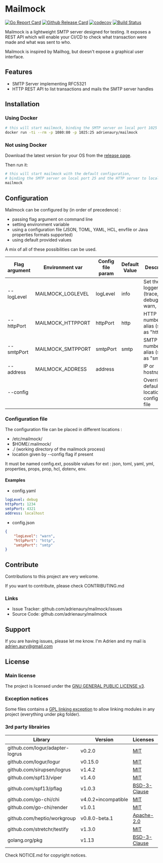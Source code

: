 # Mailmock

[![Go Report Card](https://goreportcard.com/badge/github.com/adrienaury/mailmock)](https://goreportcard.com/report/github.com/adrienaury/mailmock)
[![Github Release Card](https://img.shields.io/github/release/adrienaury/mailmock)](https://github.com/adrienaury/mailmock/releases)
[![codecov](https://codecov.io/gh/adrienaury/mailmock/branch/develop/graph/badge.svg)](https://codecov.io/gh/adrienaury/mailmock)
[![Build Status](https://travis-ci.org/adrienaury/mailmock.svg?branch=develop)](https://travis-ci.org/adrienaury/mailmock)

Mailmock is a lightweight SMTP server designed for testing. It exposes a REST API which will enable your CI/CD to check what transaction were made and what was sent to who.

Mailmock is inspired by Mailhog, but doesn't expose a graphical user interface.

## Features

- SMTP Server implementing RFC5321
- HTTP REST API to list transactions and mails the SMTP server handles

## Installation

### Using Docker

```bash
# this will start mailmock, binding the SMTP server on local port 1025 and the HTTP server to local port 1080
docker run -ti --rm -p 1080:80 -p 1025:25 adrienaury/mailmock
```

### Not using Docker

Download the latest version for your OS from the [release page](https://github.com/adrienaury/mailmock/releases).

Then run it:

```bash
# this will start mailmock with the default configuration,
# binding the SMTP server on local port 25 and the HTTP server to local port 80
mailmock
```

## Configuration

Mailmock can be configured by (in order of precedence) :

- passing flag argument on command line
- setting environment variable
- using a configuration file (JSON, TOML, YAML, HCL, envfile or Java properties formats supported)
- using default provided values

A mix of all of these possibilities can be used.

| Flag argument | Environment var   | Config file param | Default Value | Description                                            |
|---------------|-------------------|-------------------|---------------|--------------------------------------------------------|
| --logLevel    | MAILMOCK_LOGLEVEL | logLevel          | info          | Set the logger level (trace, debug, info, warn, error) |
| --httpPort    | MAILMOCK_HTTPPORT | httpPort          | http          | HTTP Port number or alias (such as "http")             |
| --smtpPort    | MAILMOCK_SMTPPORT | smtpPort          | smtp          | SMTP Port number or alias (such as "smtp")             |
| --address     | MAILMOCK_ADDRESS  | address           |               | IP or hostname                                         |
| --config      |                   |                   |               | Override default location of configuration file        |

### Configuration file

The configuration file can be placed in different locations :

- /etc/mailmock/
- $HOME/.mailmock/
- ./ (working directory of the mailmock process)
- location given by --config flag if present

It must be named config.ext, possible values for ext : json, toml, yaml, yml, properties, props, prop, hcl, dotenv, env.

#### Examples

- config.yaml

```yaml
logLevel: debug
httpPort: 1234
smtpPort: 4321
address: localhost
```

- config.json

```json
{
    "logLevel": "warn",
    "httpPort": "http",
    "smtpPort": "smtp"
}
```

## Contribute

Contributions to this project are very welcome.

If you want to contribute, please check CONTRIBUTING.md

### Links

- Issue Tracker: github.com/adrienaury/mailmock/issues
- Source Code: github.com/adrienaury/mailmock

## Support

If you are having issues, please let me know.
I'm Adrien and my mail is adrien.aury@gmail.com

## License

### Main license

The project is licensed under the [GNU GENERAL PUBLIC LICENSE v3](https://www.gnu.org/licenses/gpl-3.0.html).

### Exception notices

Some files contains a [GPL linking exception](https://en.wikipedia.org/wiki/GPL_linking_exception) to allow linking modules in any project (everything under pkg folder).

### 3rd party librairies

Library                         | Version             | Licenses                          | Usage               |
--------------------------------|---------------------|-----------------------------------|---------------------|
github.com/logur/adapter-logrus | v0.2.0              | [MIT](NOTICE.md#adapter-logrus)   | Logging             |
github.com/logur/logur          | v0.15.0             | [MIT](NOTICE.md#logur)            | Logging             |
github.com/sirupsen/logrus      | v1.4.2              | [MIT](NOTICE.md#logrus)           | Logging             |
github.com/spf13/viper          | v1.4.0              | [MIT](NOTICE.md#viper)            | Configuration       |
github.com/spf13/pflag          | v1.0.3              | [BSD-3-Clause](NOTICE.md#pflag)   | Configuration       |
github.com/go-chi/chi           | v4.0.2+incompatible | [MIT](NOTICE.md#chi)              | HTTP                |
github.com/go-chi/render        | v1.0.1              | [MIT](NOTICE.md#render)           | HTTP                |
github.com/heptio/workgroup     | v0.8.0-beta.1       | [Apache-2.0](NOTICE.md#workgroup) | Synchronization     |
github.com/stretchr/testify     | v1.3.0              | [MIT](NOTICE.md#testify)          | Testing             |
golang.org/pkg                  | v1.13               | [BSD-3-Clause](NOTICE.md#go)      | Go Standard Library |

Check NOTICE.md for copyright notices.

